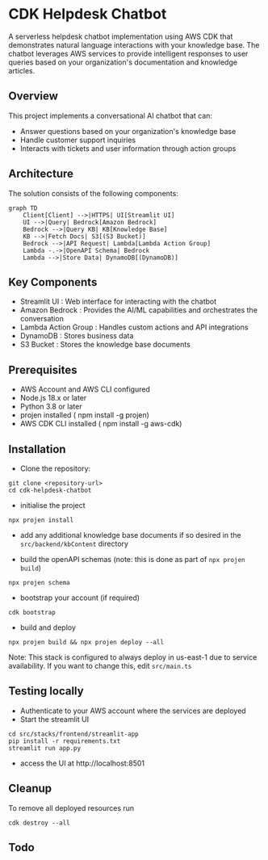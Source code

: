 # CDK Helpdesk Chatbot

A serverless helpdesk chatbot implementation using AWS CDK that demonstrates natural language interactions with your knowledge base. The chatbot leverages AWS services to provide intelligent responses to user queries based on your organization's documentation and knowledge articles.

## Overview

This project implements a conversational AI chatbot that can:
- Answer questions based on your organization's knowledge base
- Handle customer support inquiries
- Interacts with tickets and user information through action groups

## Architecture

The solution consists of the following components:


```mermaid
graph TD
    Client[Client] -->|HTTPS| UI[Streamlit UI]
    UI -->|Query| Bedrock[Amazon Bedrock]
    Bedrock -->|Query KB| KB[Knowledge Base]
    KB -->|Fetch Docs| S3[(S3 Bucket)]
    Bedrock -->|API Request| Lambda[Lambda Action Group]
    Lambda -.->|OpenAPI Schema| Bedrock
    Lambda -->|Store Data| DynamoDB[(DynamoDB)]
```

## Key Components
- Streamlit UI : Web interface for interacting with the chatbot
- Amazon Bedrock : Provides the AI/ML capabilities and orchestrates the conversation
- Lambda Action Group : Handles custom actions and API integrations
- DynamoDB : Stores business data
- S3 Bucket : Stores the knowledge base documents

## Prerequisites
- AWS Account and AWS CLI configured
- Node.js 18.x or later
- Python 3.8 or later
- projen installed ( npm install -g projen)
- AWS CDK CLI installed ( npm install -g aws-cdk)
  
## Installation
- Clone the repository:

```
git clone <repository-url>
cd cdk-helpdesk-chatbot
```

- initialise the project

```
npx projen install
```

- add any additional knowledge base documents if so desired in the `src/backend/kbContent` directory

- build the openAPI schemas (note: this is done as part of `npx projen build`)

```
npx projen schema
```

- bootstrap your account (if required)

```
cdk bootstrap
```

- build and deploy 

```
npx projen build && npx projen deploy --all
```

Note: This stack is configured to always deploy in us-east-1 due to service availability. If you want to change this, edit `src/main.ts`

## Testing locally

- Authenticate to your AWS account where the services are deployed
- Start the streamlit UI
```
cd src/stacks/frontend/streamlit-app
pip install -r requirements.txt
streamlit run app.py
```
- access the UI at http://localhost:8501


## Cleanup

To remove all deployed resources run

```
cdk destroy --all
```

## Todo


